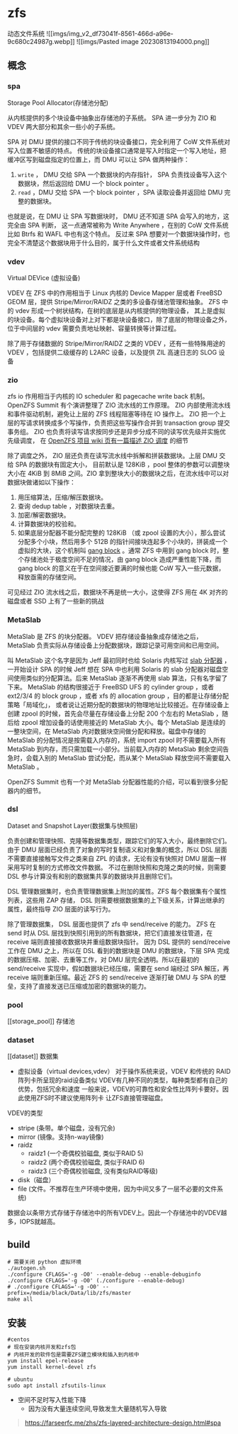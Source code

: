 # zfs 
动态文件系统
![[imgs/img_v2_df73041f-8561-466d-a96e-9c680c24987g.webp]]
![[imgs/Pasted image 20230813194000.png]]
## 概念

### spa
Storage Pool Allocator(存储池分配)

从内核提供的多个块设备中抽象出存储池的子系统。 SPA 进一步分为 ZIO 和 VDEV 两大部分和其余一些小的子系统。

SPA 对 DMU 提供的接口不同于传统的块设备接口，完全利用了 CoW 文件系统对写入位置不敏感的特点。 传统的块设备接口通常是写入时指定一个写入地址，把缓冲区写到磁盘指定的位置上，而 DMU 可以让 SPA 做两种操作：

1. `write` ， DMU 交给 SPA 一个数据块的内存指针， SPA 负责找设备写入这个数据块，然后返回给 DMU 一个 block pointer 。
2. `read` ，DMU 交给 SPA 一个 block pointer ，SPA 读取设备并返回给 DMU 完整的数据块。

也就是说，在 DMU 让 SPA 写数据块时， DMU 还不知道 SPA 会写入的地方，这完全由 SPA 判断， 这一点通常被称为 Write Anywhere ，在别的 CoW 文件系统比如 Btrfs 和 WAFL 中也有这个特点。 反过来 SPA 想要对一个数据块操作时，也完全不清楚这个数据块用于什么目的，属于什么文件或者文件系统结构

### vdev
Virtual DEVice (虚拟设备)

VDEV 在 ZFS 中的作用相当于 Linux 内核的 Device Mapper 层或者 FreeBSD GEOM 层，提供 Stripe/Mirror/RAIDZ 之类的多设备存储池管理和抽象。 ZFS 中的 vdev 形成一个树状结构，在树的底层是从内核提供的物理设备， 其上是虚拟的块设备。每个虚拟块设备对上对下都是块设备接口，除了底层的物理设备之外，位于中间层的 vdev 需要负责地址映射、容量转换等计算过程。

除了用于存储数据的 Stripe/Mirror/RAIDZ 之类的 VDEV ，还有一些特殊用途的 VDEV ，包括提供二级缓存的 L2ARC 设备，以及提供 ZIL 高速日志的 SLOG 设备

### zio
zfs io
作用相当于内核的 IO scheduler 和 pagecache write back 机制。 OpenZFS Summit 有个演讲整理了 ZIO 流水线的工作原理。 ZIO 内部使用流水线和事件驱动机制，避免让上层的 ZFS 线程阻塞等待在 IO 操作上。 ZIO 把一个上层的写请求转换成多个写操作，负责把这些写操作合并到 transaction group 提交事务组。 ZIO 也负责将读写请求按同步还是异步分成不同的读写优先级并实施优先级调度， 在 [OpenZFS 项目 wiki 页有一篇描述 ZIO 调度](https://github.com/zfsonlinux/zfs/wiki/ZIO-Scheduler) 的细节

除了调度之外， ZIO 层还负责在读写流水线中拆解和拼装数据块。上层 DMU 交给 SPA 的数据块有固定大小， 目前默认是 128KiB ，pool 整体的参数可以调整块大小在 4KiB 到 8MiB 之间。ZIO 拿到整块大小的数据块之后，在流水线中可以对数据块做诸如以下操作：

1. 用压缩算法，压缩/解压数据块。
2. 查询 dedup table ，对数据块去重。
3. 加密/解密数据块。
4. 计算数据块的校验和。
5. 如果底层分配器不能分配完整的 128KiB （或 zpool 设置的大小），那么尝试分配多个小块，然后用多个 512B 的指针间接块连起多个小块的，拼装成一个虚拟的大块，这个机制叫 [gang block](https://utcc.utoronto.ca/~cks/space/blog/solaris/ZFSGangBlocks) 。通常 ZFS 中用到 gang block 时，整个存储池处于极度空间不足的情况，由 gang block 造成严重性能下降，而 gang block 的意义在于在空间接近要满的时候也能 CoW 写入一些元数据，释放亟需的存储空间。

可见经过 ZIO 流水线之后，数据块不再是统一大小，这使得 ZFS 用在 4K 对齐的磁盘或者 SSD 上有了一些新的挑战

### MetaSlab
MetaSlab 是 ZFS 的块分配器。 VDEV 把存储设备抽象成存储池之后， MetaSlab 负责实际从存储设备上分配数据块，跟踪记录可用空间和已用空间。

叫 MetaSlab 这个名字是因为 Jeff 最初同时也给 Solaris 内核写过 [slab 分配器](https://en.wikipedia.org/wiki/Slab_allocation) ，一开始设计 SPA 的时候 Jeff 想在 SPA 中也利用 Solaris 的 slab 分配器对磁盘空间使用类似的分配算法。后来 MetaSlab 逐渐不再使用 slab 算法，只有名字留了下来。
MetaSlab 的结构很接近于 FreeBSD UFS 的 cylinder group ，或者 ext2/3/4 的 block group ，或者 xfs 的 allocation group ，目的都是让存储分配策略「局域化」， 或者说让近期分配的数据块的物理地址比较接近。在存储设备上创建 zpool 的时候，首先会尽量在存储设备上分配 200 个左右的 MetaSlab ，随后给 zpool 增加设备的话使用接近的 MetaSlab 大小。每个 MetaSlab 是连续的一整块空间，在 MetaSlab 内对数据块空间做分配和释放。磁盘中存储的 MetaSlab 的分配情况是按需载入内存的，系统 import zpool 时不需要载入所有 MetaSlab 到内存，而只需加载一小部分。当前载入内存的 MetaSlab 剩余空间告急时，会载入别的 MetaSlab 尝试分配，而从某个 MetaSlab 释放空间不需要载入 MetaSlab 。

OpenZFS Summit 也有一个对 MetaSlab 分配器性能的介绍，可以看到很多分配器内的细节。

### dsl
Dataset and Snapshot Layer(数据集与快照层)

负责创建和管理快照、克隆等数据集类型，跟踪它们的写入大小，最终删除它们。 由于 DMU 层面已经负责了对象的写时复制语义和对象集的概念，所以 DSL 层面不需要直接接触写文件之类来自 ZPL 的请求，无论有没有快照对 DMU 层面一样采用写时复制的方式修改文件数据。 不过在删除快照和克隆之类的时候，则需要 DSL 参与计算没有和别的数据集共享的数据块并且删除它们。

DSL 管理数据集时，也负责管理数据集上附加的属性。ZFS 每个数据集有个属性列表，这些用 ZAP 存储， DSL 则需要根据数据集的上下级关系，计算出继承的属性，最终指导 ZIO 层面的读写行为。

除了管理数据集， DSL 层面也提供了 zfs 中 send/receive 的能力。 ZFS 在 send 时从 DSL 层找到快照引用到的所有数据块，把它们直接发往管道，在 receive 端则直接接收数据块并重组数据块指针。 因为 DSL 提供的 send/receive 工作在 DMU 之上，所以在 DSL 看到的数据块是 DMU 的数据块，下层 SPA 完成的数据压缩、加密、去重等工作，对 DMU 层完全透明。所以在最初的 send/receive 实现中，假如数据块已经压缩，需要在 send 端经过 SPA 解压，再 receive 端则重新压缩。最近 ZFS 的 send/receive 逐渐打破 DMU 与 SPA 的壁垒，支持了直接发送已压缩或加密的数据块的能力。

### pool
[[storage_pool]] 存储池


### dataset
[[dataset]] 数据集

- 虚拟设备（virtual devices,vdev）
对于操作系统来说，VDEV 和传统的 RAID 阵列卡所呈现的raid设备类似
VDEV有几种不同的类型，每种类型都有自己的优势，包括冗余和速度
一般来说，VDEV的可靠性和安全性比阵列卡要好。因此使用ZFS时不建议使用阵列卡
让ZFS直接管理磁盘。

VDEV的类型
* stripe (条带。单个磁盘，没有冗余)
* mirror (镜像。支持n-way镜像)
* raidz
	* raidz1 (一个奇偶校验磁盘, 类似于RAID 5)
	* raidz2 (两个奇偶校验磁盘, 类似于RAID 6)
	* raidz3 (三个奇偶校验磁盘, 没有类似RAID等级)
* disk（磁盘）
* file (文件。不推荐在生产环境中使用，因为中间又多了一层不必要的文件系统)

数据会以条带方式存储于存储池中的所有VDEV上。因此一个存储池中的VDEV越多，IOPS就越高。

## build
```shell
# 需要关闭 python 虚拟环境
./autogen.sh
./configure CFLAGS='-g -O0' --enable-debug --enable-debuginfo
./configure CFLAGS='-g -O0' (./configure --enable-debug)
# ./configure CFLAGS='-g -O0' --prefix=/media/black/Data/lib/zfs/master
make all
```

## 安装
```shell
#centos
# 现在安装内核开发和zfs包
# 内核开发的软件包是需要ZFS建立模块和插入到内核中
yum install epel-release
yum install kernel-devel zfs

# ubuntu
sudo apt install zfsutils-linux
```

- 空间不足时写入性能下降
	- 因为没有大量连续空间,导致发生大量随机写入导致

> https://farseerfc.me/zhs/zfs-layered-architecture-design.html#spa
